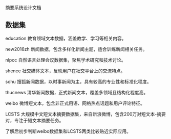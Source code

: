 摘要系统设计文档


## 数据集
education
教育领域文本数据，涵盖教学、学习等相关内容。

new2016zh
新闻数据，包含多样化新闻主题，适合训练新闻相关任务。

nlpcc
自然语言处理会议数据集，聚焦学术研究和技术讨论。

shence
社交媒体文本，反映用户在社交平台上的交流特点。

sohu
搜狐新闻数据，以时事新闻为主，具有较高的专业性和标准化程度。

thucnews
清华新闻数据，正式新闻文本，覆盖多领域且结构化程度高。

weibo
微博短文本，包含非正式用语、网络热点话题和用户评论特征。

LCSTS
大规模中文短文本摘要数据集，来自新浪微博，包含200万对短文本-摘要对，专注于短文本摘要任务。


了解后初步判断weibo数据集和LCSTS两类比较贴近实际应用。
